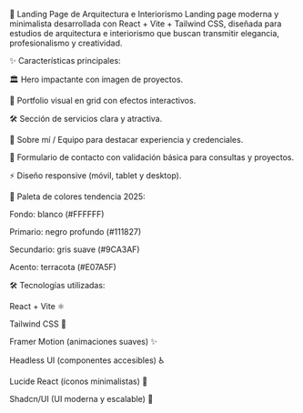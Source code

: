 📐 Landing Page de Arquitectura e Interiorismo
Landing page moderna y minimalista desarrollada con React + Vite + Tailwind CSS, diseñada para estudios de arquitectura e interiorismo que buscan transmitir elegancia, profesionalismo y creatividad.

✨ Características principales:

🏛️ Hero impactante con imagen de proyectos.

📂 Portfolio visual en grid con efectos interactivos.

🛠️ Sección de servicios clara y atractiva.

👤 Sobre mí / Equipo para destacar experiencia y credenciales.

📅 Formulario de contacto con validación básica para consultas y proyectos.

⚡ Diseño responsive (móvil, tablet y desktop).

🎨 Paleta de colores tendencia 2025:

Fondo: blanco (#FFFFFF)

Primario: negro profundo (#111827)

Secundario: gris suave (#9CA3AF)

Acento: terracota (#E07A5F)

🛠️ Tecnologías utilizadas:

React + Vite ⚛️

Tailwind CSS 🎨

Framer Motion (animaciones suaves) ✨

Headless UI (componentes accesibles) ♿

Lucide React (íconos minimalistas) 🔗

Shadcn/UI (UI moderna y escalable) 🧩